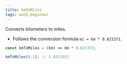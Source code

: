 ```yaml
---
title: kmToMiles
tags: math,beginner
---
```


Converts kilometers to miles.

- Follows the conversion formula `mi = km * 0.621371`.

```js
const kmToMiles = (km) => km * 0.621371;
```

```js
kmToMiles(8.1); // 5.0331051
```

